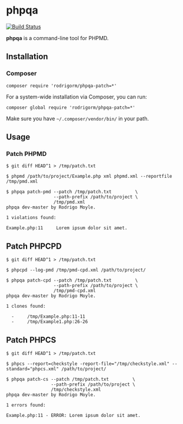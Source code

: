 # phpqa

[![Build Status](https://travis-ci.org/rodrigorm/phpqa-patch.svg)](https://travis-ci.org/rodrigorm/phpqa-patch)

**phpqa** is a command-line tool for PHPMD.

## Installation

### Composer

    composer require 'rodrigorm/phpqa-patch=*'

For a system-wide installation via Composer, you can run:

    composer global require 'rodrigorm/phpqa-patch=*'

Make sure you have `~/.composer/vendor/bin/` in your path.

## Usage

### Patch PHPMD

    $ git diff HEAD^1 > /tmp/patch.txt

    $ phpmd /path/to/project/Example.php xml phpmd.xml --reportfile /tmp/pmd.xml

    $ phpqa patch-pmd --patch /tmp/patch.txt         \
                      --path-prefix /path/to/project \
                      /tmp/pmd.xml
    phpqa dev-master by Rodrigo Moyle.

    1 violations found:

    Example.php:11     Lorem ipsum dolor sit amet.

## Patch PHPCPD

    $ git diff HEAD^1 > /tmp/patch.txt

    $ phpcpd --log-pmd /tmp/pmd-cpd.xml /path/to/project/

    $ phpqa patch-cpd --patch /tmp/patch.txt         \
                      --path-prefix /path/to/project \
                      /tmp/pmd-cpd.xml
    phpqa dev-master by Rodrigo Moyle.

    1 clones found:

      -     /tmp/Example.php:11-11
      -     /tmp/Example1.php:26-26

## Patch PHPCS

    $ git diff HEAD^1 > /tmp/patch.txt

    $ phpcs --report=checkstyle -report-file="/tmp/checkstyle.xml" --standard="phpcs.xml" /path/to/project/

    $ phpqa patch-cs --patch /tmp/patch.txt         \
                     --path-prefix /path/to/project \
                     /tmp/checkstyle.xml
    phpqa dev-master by Rodrigo Moyle.

    1 errors found:

    Example.php:11 - ERROR: Lorem ipsum dolor sit amet.
